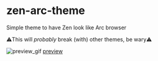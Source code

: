 # zen-arc-theme
Simple theme to have Zen look like Arc browser

⚠️This will *probably* break (with) other themes, be wary⚠️
  
![preview_gif](https://i.imgur.com/EUibmKU.gif)
[preview](https://i.imgur.com/EUibmKU.gif)
